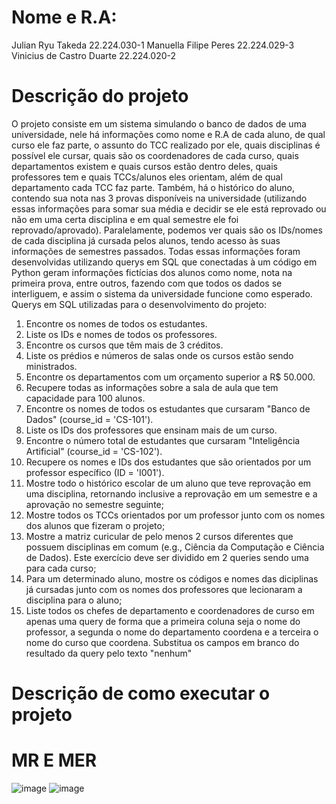 # Nome e R.A:
Julian Ryu Takeda 22.224.030-1
Manuella Filipe Peres 22.224.029-3
Vinicius de Castro Duarte 22.224.020-2

# Descrição do projeto
O projeto consiste em um sistema simulando o banco de dados de uma universidade, nele há informações como nome e R.A de cada aluno, de qual curso ele faz parte,  o assunto do TCC realizado por ele, quais disciplinas é possível ele cursar, quais são os coordenadores de cada curso, quais departamentos existem e quais cursos estão dentro deles, quais professores tem e quais TCCs/alunos eles orientam, além de qual departamento cada TCC faz parte. Também, há o histórico do aluno, contendo sua nota nas 3 provas disponíveis na universidade (utilizando essas informações para somar sua média e decidir se ele está reprovado ou não em uma  certa disciplina e em qual semestre ele foi reprovado/aprovado). Paralelamente, podemos ver quais são os IDs/nomes de cada disciplina já cursada pelos alunos, tendo acesso às suas informações de semestres passados.
Todas essas informações foram desenvolvidas utilizando querys em SQL que conectadas à um código em Python geram informações fictícias dos alunos como nome, nota na primeira prova, entre outros, fazendo com que todos os dados se interliguem, e assim o sistema da universidade funcione como esperado.
Querys em SQL utilizadas para o desenvolvimento do projeto:
01. Encontre os nomes de todos os estudantes.
02. Liste os IDs e nomes de todos os professores.
03. Encontre os cursos que têm mais de 3 créditos.
04. Liste os prédios e números de salas onde os cursos estão sendo ministrados.
05. Encontre os departamentos com um orçamento superior a R$ 50.000.
06. Recupere todas as informações sobre a sala de aula que tem capacidade para 100 alunos.
07. Encontre os nomes de todos os estudantes que cursaram "Banco de Dados" (course_id = 'CS-101').
08. Liste os IDs dos professores que ensinam mais de um curso.
09. Encontre o número total de estudantes que cursaram "Inteligência Artificial" (course_id = 'CS-102').
10. Recupere os nomes e IDs dos estudantes que são orientados por um professor específico (ID = 'I001').
11. Mostre todo o histórico escolar de um aluno que teve reprovação em uma disciplina, retornando inclusive a reprovação em um semestre e a aprovação no semestre seguinte;
12. Mostre todos os TCCs orientados por um professor junto com os nomes dos alunos que fizeram o projeto;
13. Mostre a matriz curicular de pelo menos 2 cursos diferentes que possuem disciplinas em comum (e.g., Ciência da Computação e Ciência de Dados). Este exercício deve ser dividido em 2 queries sendo uma para cada curso;
14. Para um determinado aluno, mostre os códigos e nomes das diciplinas já cursadas junto com os nomes dos professores que lecionaram a disciplina para o aluno;
15. Liste todos os chefes de departamento e coordenadores de curso em apenas uma query de forma que a primeira coluna seja o nome do professor, a segunda o nome do departamento coordena e a terceira o nome do curso que coordena. Substitua os campos em branco do resultado da query pelo texto "nenhum"

# Descrição de como executar o projeto


# MR E MER
![image](https://github.com/user-attachments/assets/1f41ff7e-1363-49e3-8d99-1decd7627825)
![image](https://github.com/user-attachments/assets/19b81544-9f6d-4dd3-b462-b2dbe9bc40ff)



